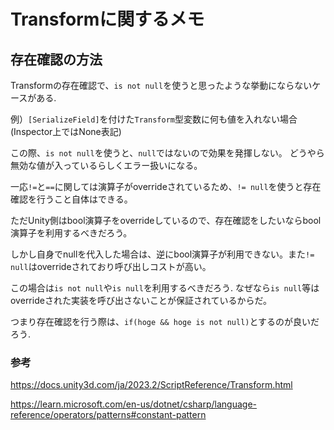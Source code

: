 # Transformに関するメモ

## 存在確認の方法

Transformの存在確認で、`is not null`を使うと思ったような挙動にならないケースがある.

例）`[SerializeField]`を付けた`Transform`型変数に何も値を入れない場合 (Inspector上ではNone表記)

この際、`is not null`を使うと、`null`ではないので効果を発揮しない。
どうやら無効な値が入っているらしくエラー扱いになる。

一応`!=`と`==`に関しては演算子がoverrideされているため、`!= null`を使うと存在確認を行うこと自体はできる。

ただUnity側はbool演算子をoverrideしているので、存在確認をしたいならbool演算子を利用するべきだろう。

しかし自身でnullを代入した場合は、逆にbool演算子が利用できない。また`!= null`はoverrideされており呼び出しコストが高い。

この場合は`is not null`や`is null`を利用するべきだろう. なぜなら`is null`等はoverrideされた実装を呼び出さないことが保証されているからだ。

つまり存在確認を行う際は、`if(hoge && hoge is not null)`とするのが良いだろう.

### 参考

<https://docs.unity3d.com/ja/2023.2/ScriptReference/Transform.html>

<https://learn.microsoft.com/en-us/dotnet/csharp/language-reference/operators/patterns#constant-pattern>
